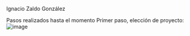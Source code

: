 
Ignacio Zaldo González 

Pasos realizados hasta el momento
Primer paso, elección de proyecto:
![image](https://github.com/cnunez1/gespro-lunes-830/assets/150005496/ac86dd65-ce79-4b18-84af-20a964f5d694)